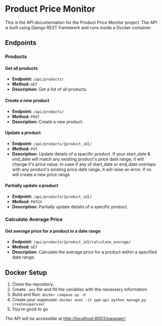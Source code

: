 # Product Price Monitor

This is the API documentation for the Product Price Monitor project. The API is built using Django REST framework and runs inside a Docker container.

## Endpoints

### Products

#### Get all products

- **Endpoint:** `/api/products/`
- **Method:** `GET`
- **Description:** Get a list of all products.

#### Create a new product

- **Endpoint:** `/api/products/`
- **Method:** `POST`
- **Description:** Create a new product.

#### Update a product

- **Endpoint:** `/api/products/{product_id}/`
- **Method:** `PUT`
- **Description:** Update details of a specific product. If your start_date & end_date will match any existing product's price date range, it will change it's price value. In case if any of start_date or end_date overlaps with any product's existing price date range, it will raise an error, if no will create a new price range

#### Partially update a product

- **Endpoint:** `/api/products/{product_id}/`
- **Method:** `PATCH`
- **Description:** Partially update details of a specific product.

### Calculate Average Price

#### Get average price for a product in a date range

- **Endpoint:** `/api/products/{product_id}/calculate_average/`
- **Method:** `GET`
- **Description:** Calculate the average price for a product within a specified date range.

## Docker Setup

1. Clone the repository.
2. Create `.env` file and fill the variables with the necessary information
3. Build and Run: `docker compose up -d`
4. Create your superuser: `docker exec -it ppm-api python manage.py createsuperuser`
5. You're good to go

The API will be accessible at [http://localhost:8003/swagger/](http://localhost:8003/swagger/)



